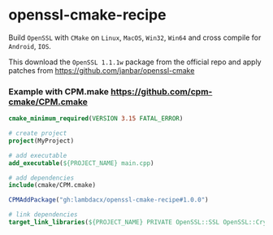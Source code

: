 # openssl-cmake-recipe

Build `OpenSSL` with `CMake` on `Linux`, `MacOS`, `Win32`, `Win64` and cross compile for `Android`, `IOS`.

This download the `OpenSSL 1.1.1w` package from the official repo and apply patches from https://github.com/janbar/openssl-cmake



### Example with CPM.make https://github.com/cpm-cmake/CPM.cmake

```cmake
cmake_minimum_required(VERSION 3.15 FATAL_ERROR)

# create project
project(MyProject)

# add executable
add_executable(${PROJECT_NAME} main.cpp)

# add dependencies
include(cmake/CPM.cmake)

CPMAddPackage("gh:lambdacx/openssl-cmake-recipe#1.0.0")

# link dependencies
target_link_libraries(${PROJECT_NAME} PRIVATE OpenSSL::SSL OpenSSL::Crypto OpenSSL::applink)
```
